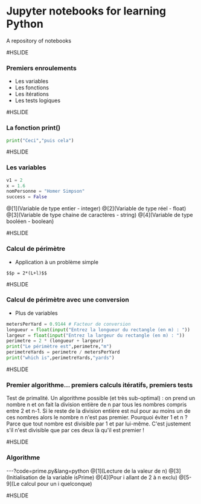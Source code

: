 # Jupyter notebooks for learning Python

A repository of notebooks

#HSLIDE

### Premiers enroulements

- Les variables
- Les fonctions
- Les itérations
- Les tests logiques

#HSLIDE

### La fonction print()

```python
print("Ceci","puis cela")
```

#HSLIDE

### Les variables

```python
v1 = 2
x = 1.6
nomPersonne = "Homer Simpson"
success = False
```
@[1](Variable de type entier - integer)
@[2](Variable de type réel - float)
@[3](Variable de type chaine de caractères - string)
@[4](Variable de type booléen - boolean)

#HSLIDE

### Calcul de périmètre

- Application à un problème simple

`$$p = 2*(L+l)$$`

#HSLIDE

### Calcul de périmètre avec une conversion

- Plus de variables

```python
metersPerYard = 0.9144 # Facteur de conversion
longueur = float(input("Entrez la longueur du rectangle (en m) : "))
largeur = float(input("Entrez la largeur du rectangle (en m) : "))
perimetre = 2 * (longueur + largeur)
print("Le périmètre est",perimetre,"m")
perimetreYards = perimetre / metersPerYard
print("which is",perimetreYards,"yards")
```

#HSLIDE

### Premier algorithme... premiers calculs itératifs, premiers tests

Test de primalité. Un algorithme possible (et très sub-optimal) : on prend un nombre n et on fait la division entière de n par tous les nombres compris entre 2 et n-1. Si le reste de la division entière est nul pour au moins un de ces nombres alors le nombre n n'est pas premier. Pourquoi éviter 1 et n ? Parce que tout nombre est divisible par 1 et par lui-même. C'est justement s'il n'est divisible que par ces deux là qu'il est premier !

#HSLIDE

### Algorithme

---?code=prime.py&lang=python
@[1](Lecture de la valeur de n)
@[3](Initialisation de la variable isPrime)
@[4](Pour i allant de 2 à n exclu)
@[5-9](Le calcul pour un i quelconque)

#HSLIDE

<!--- ![Flux Explained](https://facebook.github.io/flux/img/flux-simple-f8-diagram-explained-1300w.png) --->
